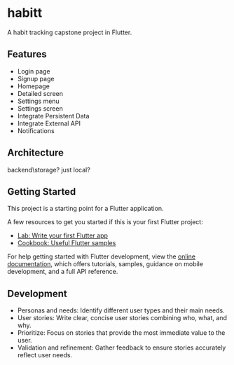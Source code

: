 # habitt

A habit tracking capstone project in Flutter.


## Features

- Login page
- Signup page
- Homepage
- Detailed screen
- Settings menu
- Settings screen
- Integrate Persistent Data
- Integrate External API
- Notifications


## Architecture

backend\storage? just local?


## Getting Started

This project is a starting point for a Flutter application.

A few resources to get you started if this is your first Flutter project:

- [Lab: Write your first Flutter app](https://docs.flutter.dev/get-started/codelab)
- [Cookbook: Useful Flutter samples](https://docs.flutter.dev/cookbook)

For help getting started with Flutter development, view the
[online documentation](https://docs.flutter.dev/), which offers tutorials,
samples, guidance on mobile development, and a full API reference.


## Development

* Personas and needs: Identify different user types and their main needs.
* User stories: Write clear, concise user stories combining who, what, and why.
* Prioritize: Focus on stories that provide the most immediate value to the user.
* Validation and refinement: Gather feedback to ensure stories accurately reflect user needs.
